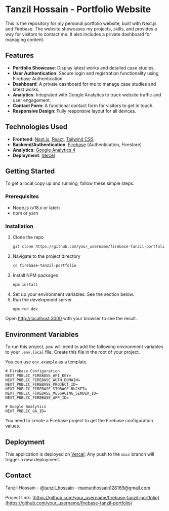 # Tanzil Hossain - Portfolio Website

This is the repository for my personal portfolio website, built with Next.js and Firebase. The website showcases my projects, skills, and provides a way for visitors to contact me. It also includes a private dashboard for managing content.

## Features

- **Portfolio Showcase**: Display latest works and detailed case studies.
- **User Authentication**: Secure login and registration functionality using Firebase Authentication.
- **Dashboard**: A private dashboard for me to manage case studies and latest works.
- **Analytics**: Integrated with Google Analytics to track website traffic and user engagement.
- **Contact Form**: A functional contact form for visitors to get in touch.
- **Responsive Design**: Fully responsive layout for all devices.

## Technologies Used

- **Frontend**: [Next.js](https://nextjs.org/), [React](https://reactjs.org/), [Tailwind CSS](https://tailwindcss.com/)
- **Backend/Authentication**: [Firebase](https://firebase.google.com/) (Authentication, Firestore)
- **Analytics**: [Google Analytics 4](https://analytics.google.com/)
- **Deployment**: [Vercel](https://vercel.com/)

## Getting Started

To get a local copy up and running, follow these simple steps.

### Prerequisites

- Node.js (v18.x or later)
- npm or yarn

### Installation

1.  Clone the repo
    ```sh
    git clone https://github.com/your_username/firebase-tanzil-portfolio.git
    ```
2.  Navigate to the project directory
    ```sh
    cd firebase-tanzil-portfolio
    ```
3.  Install NPM packages
    ```sh
    npm install
    ```
4.  Set up your environment variables. See the section below.
5.  Run the development server
    ```sh
    npm run dev
    ```

Open [http://localhost:3000](http://localhost:3000) with your browser to see the result.

## Environment Variables

To run this project, you will need to add the following environment variables to your `.env.local` file. Create this file in the root of your project.

You can use `env.example` as a template.

```
# Firebase Configuration
NEXT_PUBLIC_FIREBASE_API_KEY=
NEXT_PUBLIC_FIREBASE_AUTH_DOMAIN=
NEXT_PUBLIC_FIREBASE_PROJECT_ID=
NEXT_PUBLIC_FIREBASE_STORAGE_BUCKET=
NEXT_PUBLIC_FIREBASE_MESSAGING_SENDER_ID=
NEXT_PUBLIC_FIREBASE_APP_ID=

# Google Analytics
NEXT_PUBLIC_GA_ID=
```

You need to create a Firebase project to get the Firebase configuration values.

## Deployment

This application is deployed on [Vercel](https://vercel.com/). Any push to the `main` branch will trigger a new deployment.

## Contact

Tanzil Hossain - [@tanzil_hossain](https://twitter.com/tanzil_hossain) - mamunhossain128169@gmail.com

Project Link: [https://github.com/your_username/firebase-tanzil-portfolio](https://github.com/your_username/firebase-tanzil-portfolio)
